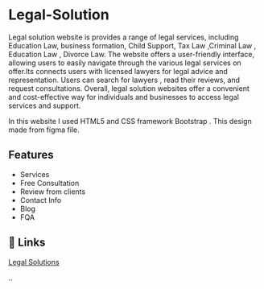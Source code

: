 # Legal-Solution

Legal solution website is provides a range of legal services, including Education Law, business formation, Child Support, Tax Law ,Criminal Law , Education Law , Divorce Law. The website offers a user-friendly interface, allowing users to easily navigate through the various legal services on offer.Its connects users with licensed lawyers for legal advice and representation. Users can search for lawyers , read their reviews, and request consultations.
Overall, legal solution websites offer a convenient and cost-effective way for individuals and businesses to access legal services and support.

In this website I used HTML5 and CSS framework Bootstrap . This design made from figma file.

## Features

- Services
- Free Consultation
- Review from clients
- Contact Info
- Blog
- FQA

## 🔗 Links

[Legal Solutions](https://habibaferdausi.github.io/legal-solution-bootstrap/)


..






